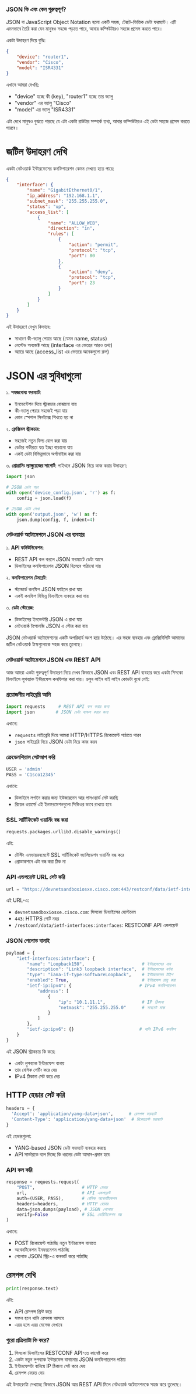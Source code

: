 ### JSON কি এবং কেন গুরুত্বপূর্ণ?

JSON বা JavaScript Object Notation হলো একটি সহজ, টেক্সট-ভিত্তিক ডেটা ফরম্যাট। এটি এমনভাবে তৈরি করা যেন মানুষও সহজে পড়তে পারে, আবার কম্পিউটারও সহজে প্রসেস করতে পারে।

একটা উদাহরণ দিয়ে বুঝি:

```json
{
    "device": "router1",
    "vendor": "Cisco",
    "model": "ISR4331"
}
```

এখানে আমরা দেখছি:

- "device" হচ্ছে কী (key), "router1" হচ্ছে তার ভ্যালু
- "vendor" এর ভ্যালু "Cisco"
- "model" এর ভ্যালু "ISR4331"

এটা দেখে মানুষও বুঝতে পারছে যে এটা একটা রাউটার সম্পর্কে তথ্য, আবার কম্পিউটারও এই ডেটা সহজে প্রসেস করতে পারবে।

# জটিল উদাহরণ দেখি

একটা নেটওয়ার্ক ইন্টারফেসের কনফিগারেশন কেমন দেখতে হতে পারে:

```json
{
    "interface": {
        "name": "GigabitEthernet0/1",
        "ip_address": "192.168.1.1",
        "subnet_mask": "255.255.255.0",
        "status": "up",
        "access_list": [
            {
                "name": "ALLOW_WEB",
                "direction": "in",
                "rules": [
                    {
                        "action": "permit",
                        "protocol": "tcp",
                        "port": 80
                    },
                    {
                        "action": "deny",
                        "protocol": "tcp",
                        "port": 23
                    }
                ]
            }
        ]
    }
}
```

এই উদাহরণে দেখুন কিভাবে:

- সাধারণ কী-ভ্যালু পেয়ার আছে (যেমন name, status)
- নেস্টেড অবজেক্ট আছে (interface এর ভেতরে আরও তথ্য)
- অ্যারে আছে (access_list এর ভেতরে অনেকগুলো রুল)

# JSON এর সুবিধাগুলো

১. **সহজবোধ্য ফরম্যাট**: 

   - ইনডেন্টেশন দিয়ে স্ট্রাকচার বোঝানো যায়
   - কী-ভ্যালু পেয়ার সহজেই পড়া যায়
   - কোন স্পেশাল সিনট্যাক্স শিখতে হয় না

২. **ফ্লেক্সিবল স্ট্রাকচার**:

   - সহজেই নতুন ফিল্ড যোগ করা যায়
   - ডেটার গভীরতা যত ইচ্ছা বাড়ানো যায়
   - একই ডেটা বিভিন্নভাবে অর্গানাইজ করা যায়

৩. **প্রোগ্রামিং ল্যাঙ্গুয়েজের সাপোর্ট**:
   পাইথনে JSON নিয়ে কাজ করার উদাহরণ:

```python
import json

# JSON ডেটা পড়া
with open('device_config.json', 'r') as f:
    config = json.load(f)

# JSON ডেটা লেখা
with open('output.json', 'w') as f:
    json.dump(config, f, indent=4)
```

### নেটওয়ার্ক অটোমেশনে JSON এর ব্যবহার

১. **API কমিউনিকেশন**:

   - REST API কল করলে JSON ফরম্যাটে ডেটা আসে
   - ডিভাইসের কনফিগারেশন JSON হিসেবে পাঠানো যায়

২. **কনফিগারেশন টেমপ্লেট**:

   - স্ট্যান্ডার্ড কনফিগ JSON ফাইলে রাখা যায়
   - একই কনফিগ বিভিন্ন ডিভাইসে ব্যবহার করা যায়

৩. **ডেটা স্টোরেজ**:

   - ডিভাইসের ইনভেন্টরি JSON এ রাখা যায়
   - নেটওয়ার্ক টপোলজি JSON এ স্টোর করা যায়

JSON নেটওয়ার্ক অটোমেশনের একটি অপরিহার্য অংশ হয়ে উঠেছে। এর সহজ ব্যবহার এবং ফ্লেক্সিবিলিটি আমাদের জটিল নেটওয়ার্ক টাস্কগুলোকে সহজ করে তুলেছে।

### নেটওয়ার্ক অটোমেশনে JSON এবং REST API

আজ আমরা একটা গুরুত্বপূর্ণ উদাহরণ দিয়ে দেখব কিভাবে JSON এবং REST API ব্যবহার করে একটা সিসকো ডিভাইসে লুপব্যাক ইন্টারফেস কনফিগার করা যায়। চলুন লাইন বাই লাইন কোডটা বুঝে নেই:

### প্রয়োজনীয় লাইব্রেরি আনি

```python
import requests     # REST API কল করার জন্য
import json        # JSON ডেটা হ্যান্ডল করার জন্য
```

এখানে:

- `requests` লাইব্রেরি দিয়ে আমরা HTTP/HTTPS রিকোয়েস্ট পাঠাতে পারব
- `json` লাইব্রেরি দিয়ে JSON ডেটা নিয়ে কাজ করব

### ক্রেডেনশিয়াল সেটআপ করি

```python
USER = 'admin'
PASS = 'C1sco12345'
```

এখানে:
- ডিভাইসে লগইন করার জন্য ইউজারনেম আর পাসওয়ার্ড সেট করছি
- রিয়েল ওয়ার্ল্ডে এই ইনফরমেশনগুলো সিকিওর ভাবে রাখতে হবে

### SSL সার্টিফিকেট ওয়ার্নিং বন্ধ করা

```python
requests.packages.urllib3.disable_warnings()
```

এটা:

- টেস্টিং এনভায়রনমেন্টে SSL সার্টিফিকেট ভ্যালিডেশন ওয়ার্নিং বন্ধ করে
- প্রোডাকশনে এটা বন্ধ করা ঠিক না

### API এন্ডপয়েন্ট URL সেট করি

```python
url = "https://devnetsandboxiosxe.cisco.com:443/restconf/data/ietf-interfaces:interfaces"
```

এই URL-এ:
- `devnetsandboxiosxe.cisco.com`: সিসকো ডিভাইসের হোস্টনেম
- `443`: HTTPS পোর্ট নম্বর
- `/restconf/data/ietf-interfaces:interfaces`: RESTCONF API এন্ডপয়েন্ট

### JSON পেলোড বানাই

```python
payload = {
    "ietf-interfaces:interface": {
        "name": "Loopback150",                      # ইন্টারফেসের নাম
        "description": "Link3 loopback interface",  # ইন্টারফেসের বর্ণনা
        "type": "iana-if-type:softwareLoopback",    # ইন্টারফেসের টাইপ
        "enabled": True,                            # ইন্টারফেস চালু করা
        "ietf-ip:ipv4": {                          # IPv4 কনফিগারেশন
            "address": [
                {
                    "ip": "10.1.11.1",              # IP ঠিকানা
                    "netmask": "255.255.255.0"      # সাবনেট মাস্ক
                }
            ]
        },
        "ietf-ip:ipv6": {}                         # খালি IPv6 কনফিগ
    }
}
```

এই JSON স্ট্রাকচার কি করে:

- একটা লুপব্যাক ইন্টারফেস বানায়
- তার বেসিক সেটিং করে দেয়
- IPv4 ঠিকানা সেট করে দেয়

## HTTP হেডার সেট করি

```python
headers = {  
  'Accept': 'application/yang-data+json',      # রেসপন্স ফরম্যাট
  'Content-Type': 'application/yang-data+json'  # রিকোয়েস্ট ফরম্যাট
}
```

এই হেডারগুলো:

- YANG-based JSON ডেটা ফরম্যাট ব্যবহার করছে
- API সার্ভারকে বলে দিচ্ছে কি ধরনের ডেটা আদান-প্রদান হবে

### API কল করি

```python
response = requests.request(
    "POST",                  # HTTP মেথড
    url,                     # API এন্ডপয়েন্ট
    auth=(USER, PASS),       # বেসিক অথেনটিকেশন
    headers=headers,         # HTTP হেডার
    data=json.dumps(payload), # JSON পেলোড
    verify=False             # SSL ভেরিফিকেশন বন্ধ
)
```

এখানে:

- POST রিকোয়েস্ট পাঠাচ্ছি নতুন ইন্টারফেস বানাতে
- অথেনটিকেশন ইনফরমেশন পাঠাচ্ছি
- পেলোড JSON স্ট্রিং-এ কনভার্ট করে পাঠাচ্ছি

## রেসপন্স দেখি

```python
print(response.text)
```

এটা:

- API রেসপন্স প্রিন্ট করে
- সফল হলে খালি রেসপন্স আসবে
- এরর হলে এরর মেসেজ দেখাবে

### পুরো প্রক্রিয়াটা কি করে?

1. সিসকো ডিভাইসের RESTCONF API-তে কানেক্ট করে
2. একটা নতুন লুপব্যাক ইন্টারফেস বানানোর JSON কনফিগারেশন পাঠায়
3. ইন্টারফেসটা বানিয়ে IP ঠিকানা সেট করে দেয়
4. রেসপন্স ফেরত দেয়

এই উদাহরণটা দেখাচ্ছে কিভাবে JSON আর REST API মিলে নেটওয়ার্ক অটোমেশনকে সহজ করে তুলেছে।